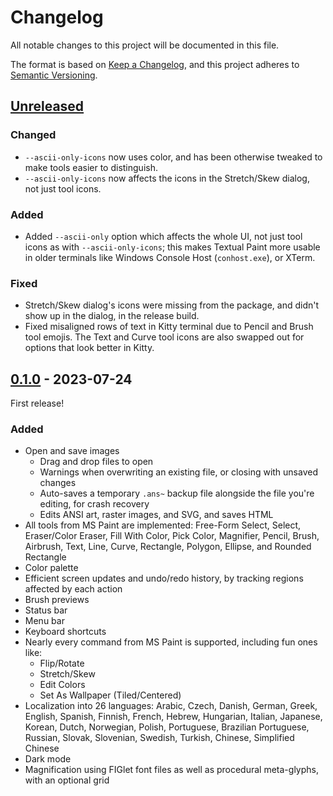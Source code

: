 # Changelog

All notable changes to this project will be documented in this file.

The format is based on [Keep a Changelog](https://keepachangelog.com/en/1.0.0/),
and this project adheres to [Semantic Versioning](https://semver.org/spec/v2.0.0.html).

## [Unreleased]

### Changed

- `--ascii-only-icons` now uses color, and has been otherwise tweaked to make tools easier to distinguish.
- `--ascii-only-icons` now affects the icons in the Stretch/Skew dialog, not just tool icons.

### Added

- Added `--ascii-only` option which affects the whole UI, not just tool icons as with `--ascii-only-icons`; this makes Textual Paint more usable in older terminals like Windows Console Host (`conhost.exe`), or XTerm.

### Fixed

- Stretch/Skew dialog's icons were missing from the package, and didn't show up in the dialog, in the release build.
- Fixed misaligned rows of text in Kitty terminal due to Pencil and Brush tool emojis. The Text and Curve tool icons are also swapped out for options that look better in Kitty.

## [0.1.0] - 2023-07-24

First release!

### Added

- Open and save images
  - Drag and drop files to open
  - Warnings when overwriting an existing file, or closing with unsaved changes
  - Auto-saves a temporary `.ans~` backup file alongside the file you're editing, for crash recovery
  - Edits ANSI art, raster images, and SVG, and saves HTML
- All tools from MS Paint are implemented: Free-Form Select, Select, Eraser/Color Eraser, Fill With Color, Pick Color, Magnifier, Pencil, Brush, Airbrush, Text, Line, Curve, Rectangle, Polygon, Ellipse, and Rounded Rectangle
- Color palette
- Efficient screen updates and undo/redo history, by tracking regions affected by each action
- Brush previews
- Status bar
- Menu bar
- Keyboard shortcuts
- Nearly every command from MS Paint is supported, including fun ones like:
  - Flip/Rotate
  - Stretch/Skew
  - Edit Colors
  - Set As Wallpaper (Tiled/Centered)
- Localization into 26 languages: Arabic, Czech, Danish, German, Greek, English, Spanish, Finnish, French, Hebrew, Hungarian, Italian, Japanese, Korean, Dutch, Norwegian, Polish, Portuguese, Brazilian Portuguese, Russian, Slovak, Slovenian, Swedish, Turkish, Chinese, Simplified Chinese
- Dark mode
- Magnification using FIGlet font files as well as procedural meta-glyphs, with an optional grid

[unreleased]: https://github.com/1j01/textual-paint/compare/v0.1.0...HEAD
[0.1.0]: https://github.com/1j01/textual-paint/releases/tag/v0.1.0
